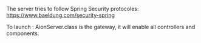 The server tries to follow Spring Security protocoles:
https://www.baeldung.com/security-spring

To launch : AionServer.class is the gateway, it will enable all controllers and components. 
